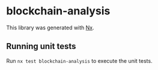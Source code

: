 # blockchain-analysis

This library was generated with [Nx](https://nx.dev).

## Running unit tests

Run `nx test blockchain-analysis` to execute the unit tests.
